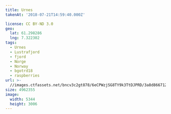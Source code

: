 ```yaml
---
title: Urnes
takenAt: '2018-07-21T14:59:40.000Z'

license: CC BY-ND 3.0
geo:
  lat: 61.298286
  lng: 7.322302
tags:
  - Urnes
  - Lustrafjord
  - fjord
  - Norge
  - Norway
  - bgotrd18
  - raspberries
url: >-
  //images.ctfassets.net/bncv3c2gt878/6eCPWzjSG8TY9k3TtDJPRD/3a8d8667129fcc8771f0405c70107748/urnes_29989981678_o
size: 4962355
image:
  width: 5344
  height: 3006
---
```

